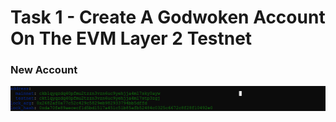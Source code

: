 # Task 1 - Create A Godwoken Account On The EVM Layer 2 Testnet

### New Account
![New_Account](https://github.com/sirakberhane/nervos-network/blob/main/task1/new_account.PNG)
